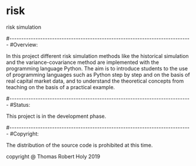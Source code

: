 # risk
risk simulation

#-----------------------------------------------------------------------------
#Overview:

In this project different risk simulation methods like the historical simulation and the variance-covariance method are implemented with the programming language Python.
The aim is to introduce students to the use of programming languages such as Python step by step and on the basis of real capital market data, and to understand the theoretical concepts from teaching on the basis of a practical example.

#-----------------------------------------------------------------------------
#Status:

This project is in the development phase. 

#-----------------------------------------------------------------------------
#Copyright:

The distribution of the source code is prohibited at this time.

copyright @ Thomas Robert Holy 2019
